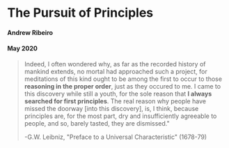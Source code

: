 # The Pursuit of Principles
#### Andrew Ribeiro 
#### May 2020

> Indeed, I often wondered why, as far as the recorded history of mankind extends, no mortal had approached such a project, for meditations of this kind ought to be among the first to occur to those **reasoning in the proper order**, just as they occured to me. I came to this discovery while still a youth, for the sole reason that **I always searched for first principles**. The real reason why people have missed the doorway [into this discovery], is, I think, because principles are, for the most part, dry and insufficiently agreeable to people, and so, barely tasted, they are dismissed." 
>
>-G.W. Leibniz, "Preface to a Universal Characteristic" (1678-79)
